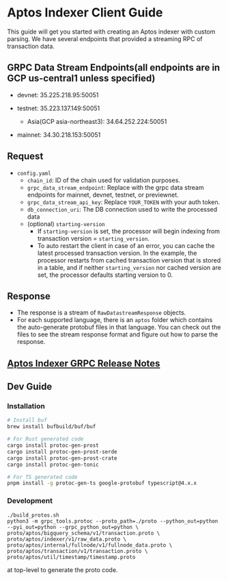 # Aptos Indexer Client Guide
This guide will get you started with creating an Aptos indexer with custom parsing. We have several endpoints that provided a streaming RPC of transaction data. 

## GRPC Data Stream Endpoints(all endpoints are in GCP us-central1 unless specified)
* devnet: 35.225.218.95:50051

* testnet: 35.223.137.149:50051
  * Asia(GCP asia-northeast3): 34.64.252.224:50051

* mainnet: 34.30.218.153:50051

## Request
 - `config.yaml`
   - `chain_id`: ID of the chain used for validation purposes. 
   - `grpc_data_stream_endpoint`: Replace with the grpc data stream endpoints for mainnet, devnet, testnet, or previewnet. 
   - `grpc_data_stream_api_key`: Replace `YOUR_TOKEN` with your auth token.
   - `db_connection_uri`: The DB connection used to write the processed data 
   - (optional) `starting-version`
     - If `starting-version` is set, the processor will begin indexing from transaction version = `starting_version`.
     - To auto restart the client in case of an error, you can cache the latest processed transaction version. In the example, the processor restarts from cached transaction version that is stored in a table, and if neither `starting_version` nor cached version are set, the processor defaults starting version to 0. 

## Response
- The response is a stream of `RawDatastreamResponse` objects.
- For each supported language, there is an `aptos` folder which contains the auto-generate protobuf files in that language. You can check out the files to see the stream response format and figure out how to parse the response. 

## [Aptos Indexer GRPC Release Notes](https://github.com/aptos-labs/aptos-core/blob/main/ecosystem/indexer-grpc/release_notes.md)


## Dev Guide

### Installation

```bash
# Install buf
brew install bufbuild/buf/buf

# For Rust generated code
cargo install protoc-gen-prost
cargo install protoc-gen-prost-serde
cargo install protoc-gen-prost-crate
cargo install protoc-gen-tonic

# For TS generated code
pnpm install -g protoc-gen-ts google-protobuf typescript@4.x.x 

```

### Development

```
./build_protos.sh
python3 -m grpc_tools.protoc --proto_path=./proto --python_out=python --pyi_out=python --grpc_python_out=python \
proto/aptos/bigquery_schema/v1/transaction.proto \
proto/aptos/indexer/v1/raw_data.proto \
proto/aptos/internal/fullnode/v1/fullnode_data.proto \
proto/aptos/transaction/v1/transaction.proto \
proto/aptos/util/timestamp/timestamp.proto

```
at top-level to generate the proto code.
